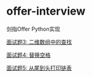 # offer-interview
剑指Offer Python实现

[面试题3:  二维数组中的查找](https://github.com/Yannyezixin/offer-interview/blob/master/solution/3.py)

[面试题4: 替换空格](https://github.com/Yannyezixin/offer-interview/blob/master/solution/4.py)

[面试题5: 从尾到头打印链表](https://github.com/Yannyezixin/offer-interview/blob/master/solution/5.py)
